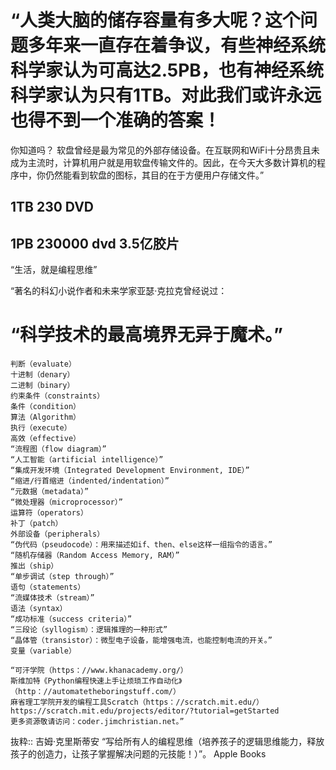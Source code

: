 # “人类大脑的储存容量有多大呢？这个问题多年来一直存在着争议，有些神经系统科学家认为可高达2.5PB，也有神经系统科学家认为只有1TB。对此我们或许永远也得不到一个准确的答案！
你知道吗？
软盘曾经是最为常见的外部存储设备。在互联网和WiFi十分昂贵且未成为主流时，计算机用户就是用软盘传输文件的。因此，在今天大多数计算机的程序中，你仍然能看到软盘的图标，其目的在于方便用户存储文件。”

## 1TB 230 DVD
## 1PB 230000 dvd 3.5亿胶片

“生活，就是编程思维”

“著名的科幻小说作者和未来学家亚瑟·克拉克曾经说过：
# “科学技术的最高境界无异于魔术。”
```rub
判断（evaluate）
十进制（denary）
二进制（binary）
约束条件（constraints）
条件（condition）
算法（Algorithm）
执行（execute）
高效（effective）
“流程图（flow diagram）”  
“人工智能（artificial intelligence）”
“集成开发环境（Integrated Development Environment, IDE）”
“缩进/行首缩进（indented/indentation）”
“元数据（metadata）”
“微处理器（microprocessor）”
运算符（operators）
补丁（patch）
外部设备（peripherals）
“伪代码（pseudocode）：用来描述如if、then、else这样一组指令的语言。”
“随机存储器（Random Access Memory, RAM）”
推出（ship）
“单步调试（step through）”
语句（statements）
“流媒体技术（stream）”
语法（syntax）
“成功标准（success criteria）”
“三段论（syllogism）：逻辑推理的一种形式”
“晶体管（transistor）：微型电子设备，能增强电流，也能控制电流的开关。”
变量（variable）

“可汗学院（https：//www.khanacademy.org/）
斯维加特《Python编程快速上手让烦琐工作自动化》（http：//automatetheboringstuff.com/）
麻省理工学院开发的编程工具Scratch（https：//scratch.mit.edu/）
https://scratch.mit.edu/projects/editor/?tutorial=getStarted
更多资源敬请访问：coder.jimchristian.net。”
```



抜粋:: 吉姆·克里斯蒂安  “写给所有人的编程思维（培养孩子的逻辑思维能力，释放孩子的创造力，让孩子掌握解决问题的元技能！）”。 Apple Books  
